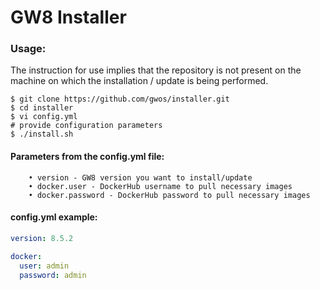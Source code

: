 # GW8 Installer

### Usage:

The instruction for use implies that the repository is not present on the machine on which the installation / update is
being performed.

```shell
$ git clone https://github.com/gwos/installer.git
$ cd installer
$ vi config.yml
# provide configuration parameters
$ ./install.sh
```

#### Parameters from the config.yml file:

```
    • version - GW8 version you want to install/update
    • docker.user - DockerHub username to pull necessary images 
    • docker.password - DockerHub password to pull necessary images 
```

#### config.yml example:

```yaml
version: 8.5.2

docker:
  user: admin
  password: admin
```
